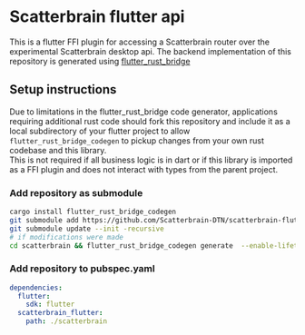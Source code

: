 # Scatterbrain flutter api

This is a flutter FFI plugin for accessing a Scatterbrain router over the experimental Scatterbrain desktop api. The backend implementation of this repository is generated using [flutter_rust_bridge](https://github.com/fzyzcjy/flutter_rust_bridge)

## Setup instructions
 Due to limitations in the flutter_rust_bridge code generator, applications requiring additional rust code should fork this repository and include it as a local subdirectory of your flutter project to allow `flutter_rust_bridge_codegen` to pickup changes from your own rust codebase and this library.  
This is not required if all business logic is in dart or if this library is imported as a FFI plugin and does not interact with types from the parent project.

### Add repository as submodule
```sh
cargo install flutter_rust_bridge_codegen
git submodule add https://github.com/Scatterbrain-DTN/scatterbrain-flutter.git scatterbrain
git submodule update --init -recursive
# if modifications were made
cd scatterbrain && flutter_rust_bridge_codegen generate  --enable-lifetime
```

### Add repository to pubspec.yaml
```yaml
dependencies:
  flutter:
    sdk: flutter
  scatterbrain_flutter:
    path: ./scatterbrain
```





